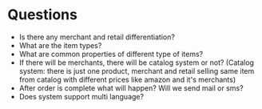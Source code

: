 # Questions

- Is there any merchant and retail differentiation?
- What are the item types?
- What are common properties of different type of items?
- If there will be merchants, there will be catalog system or not? (Catalog system: there is just one product, merchant and retail selling same item from catalog with different prices like amazon and it's merchants)
- After order is complete what will happen? Will we send mail or sms?
- Does system support multi language?